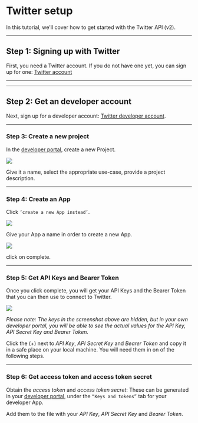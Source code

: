 # Twitter setup

In this tutorial, we'll cover how to get started with the Twitter API (v2).

---

## Step 1: Signing up with Twitter

First, you need a Twitter account. If you do not have one yet, you can sign up for one: [Twitter account](https://help.twitter.com/en/using-twitter/create-twitter-account)


---

---

## Step 2: Get an developer account


Next, sign up for a developer account: [Twitter developer account](https://developer.twitter.com/en/portal/petition/essential/basic-info). 


---


### Step 3: Create a new project


In the [developer portal](https://developer.twitter.com/en/portal/dashboard), create a new Project.


![](https://cdn.cms-twdigitalassets.com/content/dam/developer-twitter/docs/new-project.png.twimg.1920.png)


Give it a name, select the appropriate use-case, provide a project description. 

---

### Step 4: Create an App


Click `‘create a new App instead’`.

![](https://cdn.cms-twdigitalassets.com/content/dam/developer-twitter/docs/add-your-app-project.png.twimg.1920.png)


Give your App a name in order to create a new App.


![](https://cdn.cms-twdigitalassets.com/content/dam/developer-twitter/docs/last-step-name-your-app.png.twimg.1920.png)

click on complete.


---

### Step 5: Get API Keys and Bearer Token

Once you click complete, you will get your API Keys and the Bearer Token that you can then use to connect to Twitter.


![](https://cdn.cms-twdigitalassets.com/content/dam/developer-twitter/docs/here-are-your-keys.png.twimg.1920.png)

*Please note: The keys in the screenshot above are hidden, but in your own developer portal, you will be able to see the actual values for the API Key, API Secret Key and Bearer Token.*

Click the (+) next to *API Key*, *API Secret Key* and *Bearer Token* and copy it in a safe place on your local machine. You will need them in on of the following steps. 



---

### Step 6: Get access token and access token secret

Obtain the *access token* and *access token secret*: These can be generated in your [developer portal](https://developer.twitter.com/en/portal/projects-and-apps), under the `“Keys and tokens”` tab for your developer App.

Add them to the file with your *API Key*, *API Secret Key* and *Bearer Token*.
